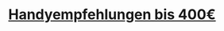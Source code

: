 # <a href="Handyempfehlungen-3.html">Handyempfehlungen bis 400€</a>
<!--stackedit_data:
eyJoaXN0b3J5IjpbMTE3MTkyNTUwNV19
-->